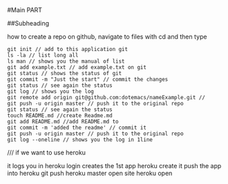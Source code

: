 #Main PART

##Subheading

how to create a repo on github,
navigate to files with cd
and then type 

    git init // add to this application git
    ls -la // list long all
    ls man // shows you the manual of list
    git add example.txt // add example.txt on git
    git status // shows the status of git
    git commit -m "Just the start" // commit the changes
    git status // see again the status
    git log // shows you the log
    git remote add origin git@github.com:dotemacs/nameExample.git //
    git push -u origin master // push it to the original repo
    git status // see again the status
    touch README.md //create Readme.md
    git add README.md //add README.md to 
    git commit -m 'added the readme' // commit it
    git push -u origin master // push it to the original repo
    git log --oneline // shows you the log in 1line

/// if we want to use heroku

it logs you in    heroku login
creates the 1st app    heroku create
it push the app into heroku    git push heroku master
open site    heroku open

